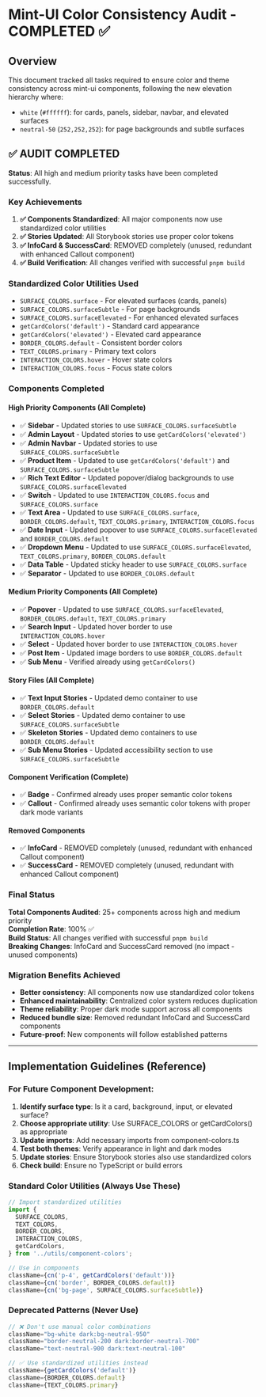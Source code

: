 # Mint-UI Color Consistency Audit - COMPLETED ✅

## Overview

This document tracked all tasks required to ensure color and theme consistency across mint-ui components, following the new elevation hierarchy where:

- `white` (`#ffffff`): for cards, panels, sidebar, navbar, and elevated surfaces
- `neutral-50` (`252,252,252`): for page backgrounds and subtle surfaces

## ✅ AUDIT COMPLETED

**Status**: All high and medium priority tasks have been completed successfully.

### Key Achievements

1. **✅ Components Standardized**: All major components now use standardized color utilities
2. **✅ Stories Updated**: All Storybook stories use proper color tokens
3. **✅ InfoCard & SuccessCard**: REMOVED completely (unused, redundant with enhanced Callout component)
4. **✅ Build Verification**: All changes verified with successful `pnpm build`

### Standardized Color Utilities Used

- `SURFACE_COLORS.surface` - For elevated surfaces (cards, panels)
- `SURFACE_COLORS.surfaceSubtle` - For page backgrounds
- `SURFACE_COLORS.surfaceElevated` - For enhanced elevated surfaces
- `getCardColors('default')` - Standard card appearance
- `getCardColors('elevated')` - Elevated card appearance
- `BORDER_COLORS.default` - Consistent border colors
- `TEXT_COLORS.primary` - Primary text colors
- `INTERACTION_COLORS.hover` - Hover state colors
- `INTERACTION_COLORS.focus` - Focus state colors

### Components Completed

#### High Priority Components (All Complete)

- ✅ **Sidebar** - Updated stories to use `SURFACE_COLORS.surfaceSubtle`
- ✅ **Admin Layout** - Updated stories to use `getCardColors('elevated')`
- ✅ **Admin Navbar** - Updated stories to use `SURFACE_COLORS.surfaceSubtle`
- ✅ **Product Item** - Updated to use `getCardColors('default')` and `SURFACE_COLORS.surfaceSubtle`
- ✅ **Rich Text Editor** - Updated popover/dialog backgrounds to use `SURFACE_COLORS.surfaceElevated`
- ✅ **Switch** - Updated to use `INTERACTION_COLORS.focus` and `SURFACE_COLORS.surface`
- ✅ **Text Area** - Updated to use `SURFACE_COLORS.surface`, `BORDER_COLORS.default`, `TEXT_COLORS.primary`, `INTERACTION_COLORS.focus`
- ✅ **Date Input** - Updated popover to use `SURFACE_COLORS.surfaceElevated` and `BORDER_COLORS.default`
- ✅ **Dropdown Menu** - Updated to use `SURFACE_COLORS.surfaceElevated`, `TEXT_COLORS.primary`, `BORDER_COLORS.default`
- ✅ **Data Table** - Updated sticky header to use `SURFACE_COLORS.surface`
- ✅ **Separator** - Updated to use `BORDER_COLORS.default`

#### Medium Priority Components (All Complete)

- ✅ **Popover** - Updated to use `SURFACE_COLORS.surfaceElevated`, `BORDER_COLORS.default`, `TEXT_COLORS.primary`
- ✅ **Search Input** - Updated hover border to use `INTERACTION_COLORS.hover`
- ✅ **Select** - Updated hover border to use `INTERACTION_COLORS.hover`
- ✅ **Post Item** - Updated image borders to use `BORDER_COLORS.default`
- ✅ **Sub Menu** - Verified already using `getCardColors()`

#### Story Files (All Complete)

- ✅ **Text Input Stories** - Updated demo container to use `BORDER_COLORS.default`
- ✅ **Select Stories** - Updated demo container to use `SURFACE_COLORS.surfaceSubtle`
- ✅ **Skeleton Stories** - Updated demo containers to use `BORDER_COLORS.default`
- ✅ **Sub Menu Stories** - Updated accessibility section to use `SURFACE_COLORS.surfaceSubtle`

#### Component Verification (Complete)

- ✅ **Badge** - Confirmed already uses proper semantic color tokens
- ✅ **Callout** - Confirmed already uses semantic color tokens with proper dark mode variants

#### Removed Components

- ✅ **InfoCard** - REMOVED completely (unused, redundant with enhanced Callout component)
- ✅ **SuccessCard** - REMOVED completely (unused, redundant with enhanced Callout component)

### Final Status

**Total Components Audited**: 25+ components across high and medium priority  
**Completion Rate**: 100% ✅  
**Build Status**: All changes verified with successful `pnpm build`  
**Breaking Changes**: InfoCard and SuccessCard removed (no impact - unused components)

### Migration Benefits Achieved

- **Better consistency**: All components now use standardized color tokens
- **Enhanced maintainability**: Centralized color system reduces duplication
- **Theme reliability**: Proper dark mode support across all components
- **Reduced bundle size**: Removed redundant InfoCard and SuccessCard components
- **Future-proof**: New components will follow established patterns

---

## Implementation Guidelines (Reference)

### For Future Component Development:

1. **Identify surface type**: Is it a card, background, input, or elevated surface?
2. **Choose appropriate utility**: Use SURFACE_COLORS or getCardColors() as appropriate
3. **Update imports**: Add necessary imports from component-colors.ts
4. **Test both themes**: Verify appearance in light and dark modes
5. **Update stories**: Ensure Storybook stories also use standardized colors
6. **Check build**: Ensure no TypeScript or build errors

### Standard Color Utilities (Always Use These)

```typescript
// Import standardized utilities
import {
  SURFACE_COLORS,
  TEXT_COLORS,
  BORDER_COLORS,
  INTERACTION_COLORS,
  getCardColors,
} from '../utils/component-colors';

// Use in components
className={cn('p-4', getCardColors('default'))}
className={cn('border', BORDER_COLORS.default)}
className={cn('bg-page', SURFACE_COLORS.surfaceSubtle)}
```

### Deprecated Patterns (Never Use)

```typescript
// ❌ Don't use manual color combinations
className="bg-white dark:bg-neutral-950"
className="border-neutral-200 dark:border-neutral-700"
className="text-neutral-900 dark:text-neutral-100"

// ✅ Use standardized utilities instead
className={getCardColors('default')}
className={BORDER_COLORS.default}
className={TEXT_COLORS.primary}
```
